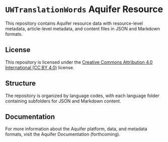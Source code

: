 # `UWTranslationWords` Aquifer Resource

This repository contains Aquifer resource data with resource-level metadata, article-level metadata, and content files in JSON and Markdown formats.

## License

This repository is licensed under the [Creative Commons Attribution 4.0 International (CC BY 4.0)](https://creativecommons.org/licenses/by/4.0/) license.

## Structure

The repository is organized by language codes, with each language folder containing subfolders for JSON and Markdown content.

## Documentation

For more information about the Aquifer platform, data, and metadata formats, visit the Aquifer Documentation (forthcoming).
